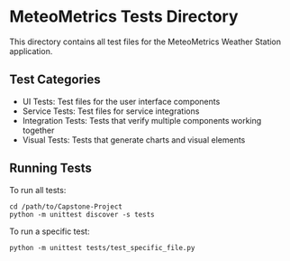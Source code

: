 # MeteoMetrics Tests Directory

This directory contains all test files for the MeteoMetrics Weather Station application.

## Test Categories

- UI Tests: Test files for the user interface components
- Service Tests: Test files for service integrations
- Integration Tests: Tests that verify multiple components working together
- Visual Tests: Tests that generate charts and visual elements

## Running Tests

To run all tests:
```
cd /path/to/Capstone-Project
python -m unittest discover -s tests
```

To run a specific test:
```
python -m unittest tests/test_specific_file.py
```
